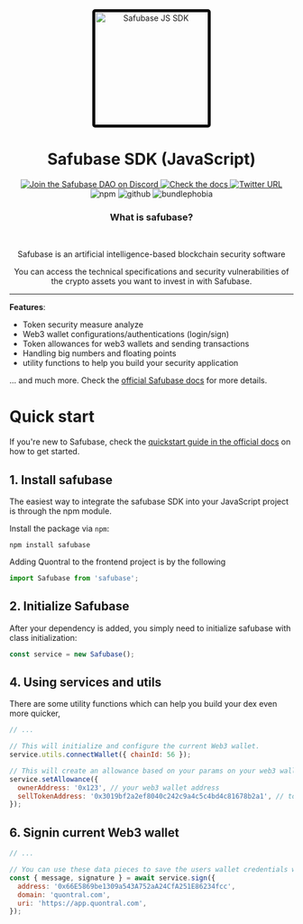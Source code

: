 <!--
  CAUTION: This file is automatically generated. Do not edit it manually!
  To adjust it, change the sdk-readme code generator or its template
-->
<div align="center">
  <a align="center" href="https://safubase.com" target="_blank" style="margin-top: 15px" >
    <img src="https://safubase.com/images/safubase.png" alt="Safubase JS SDK" height=200 style="border: 5px solid black; border-radius: 5px"/>
  </a>
  <h1 align="center">Safubase SDK (JavaScript)</h1>
  <a href="https://discord.gg/Qf22zsnjeH" target="_blank">
    <img alt="Join the Safubase DAO on Discord" src="https://img.shields.io/discord/819584798443569182?color=7289DA&label=Discord&logo=discord&logoColor=ffffff" />
  </a>
  <a href="https://docs.safubase.com" target="_blank">
    <img alt="Check the docs" src="https://img.shields.io/badge/Docs-Full Documentation-21BF96?style=flat&logo=gitbook&logoColor=ffffff" />
  </a>
  <a href="https://twitter.com/safubase" target="_blank">
    <img alt="Twitter URL" src="https://img.shields.io/twitter/url?url=https%3A%2F%2Fsafubase.com2?color=7289DA">
  </a><br/>
    <img alt="npm" src="https://img.shields.io/npm/v/safubase?label=version" />
    <img alt="github" src="https://img.shields.io/github/last-commit/safubase/safubase" />
    <img alt="bundlephobia" src="https://img.shields.io/bundlephobia/minzip/safubase" />
  <p>
  </p>
  <h3>What is safubase?</h3>
  <br />
  <p>
    Safubase is an artificial intelligence-based blockchain security software
  </p>
  <p>
    You can access the technical specifications and security vulnerabilities of the crypto assets you want to invest in with Safubase.
  </p>
</div>

---

**Features**:

- Token security measure analyze
- Web3 wallet configurations/authentications (login/sign)
- Token allowances for web3 wallets and sending transactions
- Handling big numbers and floating points
- utility functions to help you build your security application

... and much more. Check the [official Safubase docs](https://docs.safubase.com/) for more details.

# Quick start

If you're new to Safubase, check the [quickstart guide in the official docs](https://docs.safubase.com/quontral-swap-api/quick-start) on how to get started.

## 1. Install safubase

The easiest way to integrate the safubase SDK into your JavaScript project is through the npm module.

Install the package via `npm`:

```shell
npm install safubase
```

Adding Quontral to the frontend project is by the following

```javascript
import Safubase from 'safubase';
```

## 2. Initialize Safubase

After your dependency is added, you simply need to initialize safubase with class initialization:

```javascript
const service = new Safubase();
```

## 4. Using services and utils

There are some utility functions which can help you build your dex even more quicker,

```javascript
// ...

// This will initialize and configure the current Web3 wallet.
service.utils.connectWallet({ chainId: 56 });

// This will create an allowance based on your params on your web3 wallet for the desired token.
service.setAllowance({
  ownerAddress: '0x123', // your web3 wallet address
  sellTokenAddress: '0x3019bf2a2ef8040c242c9a4c5c4bd4c81678b2a1', // token address to create allowance for
});
```

## 6. Signin current Web3 wallet

```javascript
// ...

// You can use these data pieces to save the users wallet credentials when signed
const { message, signature } = await service.sign({
  address: '0x66E5869be1309a543A752aA24CfA251E86234fcc',
  domain: 'quontral.com',
  uri: 'https://app.quontral.com',
});
```
